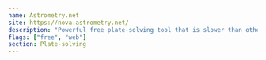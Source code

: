 ```yaml
---
name: Astrometry.net
site: https://nova.astrometry.net/
description: "Powerful free plate-solving tool that is slower than other methods but accurately solves more images than any other tool that I am aware of. Also has a developer API for integration."
flags: ["free", "web"]
section: Plate-solving
---
```

